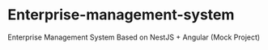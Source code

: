 # Enterprise-management-system
Enterprise Management System Based on NestJS + Angular (Mock Project)
